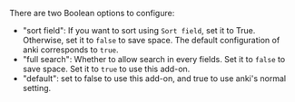 There are two Boolean options to configure:
* "sort field": If you want to sort using `Sort field`, set it to True. Otherwise, set it to `false` to save space. The default configuration of anki corresponds to `true`.
* "full search": Whether to allow search in every fields. Set it to `false` to save space. Set it to `true` to use this add-on.
* "default": set to false to use this add-on, and true to use anki's normal setting.